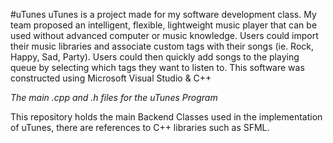 #uTunes
uTunes is a project made for my software development class. My team proposed an intelligent, flexible, lightweight music player that can be used without advanced computer or music knowledge. Users could import their music libraries and associate custom tags with their songs (ie. Rock, Happy, Sad, Party). Users could then quickly add songs to the playing queue by selecting which tags they want to listen to. This software was constructed using Microsoft Visual Studio & C++

*The main .cpp and .h files for the uTunes Program*

This repository holds the main Backend Classes used in the implementation of uTunes, there are references to C++ libraries such as SFML.
